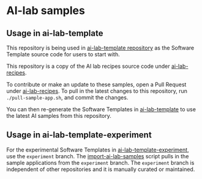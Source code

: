 #  AI-lab samples

## Usage in ai-lab-template

This repository is being used in [ai-lab-template repository](https://github.com/redhat-ai-dev/ai-lab-template) as the Software Template source code for users to start with.

This repository is a copy of the AI lab recipes source code under [ai-lab-recipes](https://github.com/containers/ai-lab-recipes/tree/main/recipes).

To contribute or make an update to these samples, open a Pull Request under [ai-lab-recipes](https://github.com/containers/ai-lab-recipes/tree/main/recipes). To pull in the latest changes to this repository, run `./pull-sample-app.sh`, and commit the changes.

You can then re-generate the Software Templates in [ai-lab-template](https://github.com/redhat-ai-dev/ai-lab-template) to use the latest AI samples from this repository.

## Usage in ai-lab-template-experiment

For the experimental Software Templates in [ai-lab-template-experiment](https://github.com/redhat-ai-dev/ai-lab-template-experiment), use the `experiment` branch. The [import-ai-lab-samples](https://github.com/redhat-ai-dev/ai-lab-template-experiment/blob/67c7d1b0c5ae9973f74d7d3bbeb849c442c214c7/scripts/import-ai-lab-samples#L4) script pulls in the sample applications from the `experiment` branch. The `experiment` branch is independent of other repositories and it is manually curated or maintained.
